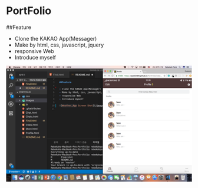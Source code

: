 # PortFolio

##Feature

- Clone the KAKAO App(Messager)
- Make by html, css, javascript, jquery
- responsive Web
- Introduce myself

![Weather_App Screen Shot](/images/PortFolio.png?raw=true "Optional Title")

